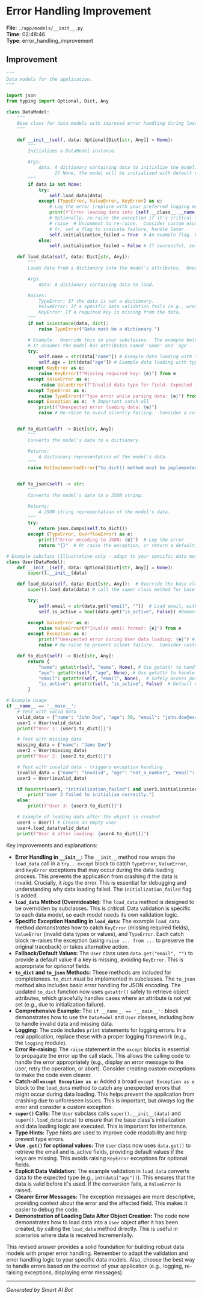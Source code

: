 # Error Handling Improvement

**File**: `./app/models/__init__.py`  
**Time**: 02:48:46  
**Type**: error_handling_improvement

## Improvement

```python
"""
Data models for the application.
"""

import json
from typing import Optional, Dict, Any

class DataModel:
    """
    Base class for data models with improved error handling during loading.
    """

    def __init__(self, data: Optional[Dict[str, Any]] = None):
        """
        Initializes a DataModel instance.

        Args:
            data: A dictionary containing data to initialize the model.
                  If None, the model will be initialized with default values (if any).
        """
        if data is not None:
            try:
                self.load_data(data)
            except (TypeError, ValueError, KeyError) as e:
                # Log the error (replace with your preferred logging mechanism)
                print(f"Error loading data into {self.__class__.__name__}: {e}")
                # Optionally, re-raise the exception if it's critical for the application to stop
                # raise  # Uncomment to re-raise.  Consider custom exception for clarity
                # Or, set a flag to indicate failure, handle later.
                self.initialization_failed = True  # An example flag. Handle where the model is used.
            else:
                self.initialization_failed = False # If successful, set the flag to False.

    def load_data(self, data: Dict[str, Any]):
        """
        Loads data from a dictionary into the model's attributes.  Override this in subclasses.

        Args:
            data: A dictionary containing data to load.

        Raises:
            TypeError: If the data is not a dictionary.
            ValueError: If a specific data validation fails (e.g., wrong type for a field).
            KeyError: If a required key is missing from the data.
        """
        if not isinstance(data, dict):
            raise TypeError("Data must be a dictionary.")

        # Example:  Override this in your subclasses.  The example below is for demonstration purposes only.
        # It assumes the model has attributes named 'name' and 'age'.  Adapt to your specific fields.
        try:
            self.name = str(data["name"]) # Example data loading with type checking and potential for ValueError
            self.age = int(data["age"]) # Example data loading with type checking and potential for ValueError
        except KeyError as e:
            raise KeyError(f"Missing required key: {e}") from e
        except ValueError as e:
             raise ValueError(f"Invalid data type for field. Expected integer for age: {e}") from e # Or other relevant message
        except TypeError as e:
            raise TypeError(f"Type error while parsing data: {e}") from e # Catch generic type errors.
        except Exception as e:  # Important catch-all
            print(f"Unexpected error loading data: {e}")
            raise # Re-raise to avoid silently failing.  Consider a custom exception instead.


    def to_dict(self) -> Dict[str, Any]:
        """
        Converts the model's data to a dictionary.

        Returns:
            A dictionary representation of the model's data.
        """
        raise NotImplementedError("to_dict() method must be implemented in subclasses.")


    def to_json(self) -> str:
        """
        Converts the model's data to a JSON string.

        Returns:
            A JSON string representation of the model's data.
        """
        try:
            return json.dumps(self.to_dict())
        except (TypeError, OverflowError) as e:
            print(f"Error encoding to JSON: {e}")  # Log the error
            return "{}"  # Or raise the exception, or return a default, depending on needs

# Example subclass (Illustrative only - adapt to your specific data model)
class User(DataModel):
    def __init__(self, data: Optional[Dict[str, Any]] = None):
        super().__init__(data)

    def load_data(self, data: Dict[str, Any]):  # Override the base class method
        super().load_data(data) # call the super class method for base validation.

        try:
            self.email = str(data.get("email", ""))  # Load email, with a default value if missing.  Demonstrates .get()
            self.is_active = bool(data.get("is_active", False)) #Demonstrates optional values with .get()

        except ValueError as e:
            raise ValueError(f"Invalid email format: {e}") from e
        except Exception as e:
            print(f"Unexpected error during User data loading: {e}") # Log it
            raise # Re-raise to prevent silent failure.  Consider custom exception.

    def to_dict(self) -> Dict[str, Any]:
        return {
            "name": getattr(self, "name", None), # Use getattr to handle missing attributes
            "age": getattr(self, "age", None), # Use getattr to handle missing attributes
            "email": getattr(self, "email", None),  # Safely access potentially missing attributes
            "is_active": getattr(self, "is_active", False)  # Default value if attribute is missing
        }

# Example Usage
if __name__ == '__main__':
    # Test with valid data
    valid_data = {"name": "John Doe", "age": 30, "email": "john.doe@example.com", "is_active": True}
    user1 = User(valid_data)
    print(f"User 1: {user1.to_dict()}")

    # Test with missing data
    missing_data = {"name": "Jane Doe"}
    user2 = User(missing_data)
    print(f"User 2: {user2.to_dict()}")

    # Test with invalid data - triggers exception handling
    invalid_data = {"name": "Invalid", "age": "not_a_number", "email": 123}  # Invalid age and email
    user3 = User(invalid_data)

    if hasattr(user3, "initialization_failed") and user3.initialization_failed:
        print("User 3 failed to initialize correctly.")
    else:
        print(f"User 3: {user3.to_dict()}")

    # Example of loading data after the object is created
    user4 = User() # Create an empty user
    user4.load_data(valid_data)
    print(f"User 4 after loading: {user4.to_dict()}")

```

Key improvements and explanations:

* **Error Handling in `__init__`:** The `__init__` method now wraps the `load_data` call in a `try...except` block to catch `TypeError`, `ValueError`, and `KeyError` exceptions that may occur during the data loading process.  This prevents the application from crashing if the data is invalid.  Crucially, it *logs* the error.  This is essential for debugging and understanding why data loading failed. The `initialization_failed` flag is added.
* **`load_data` Method (Overrideable):**  The `load_data` method is designed to be overridden by subclasses.  This is *critical*.  Data validation is specific to each data model, so each model needs its own validation logic.
* **Specific Exception Handling in `load_data`:** The example `load_data` method *demonstrates* how to catch `KeyError` (missing required fields), `ValueError` (invalid data types or values), and `TypeError`.  Each catch block re-raises the exception (using `raise ... from ...` to preserve the original traceback) or takes alternative action.
* **Fallback/Default Values:**  The `User` class uses `data.get("email", "")` to provide a default value if a key is missing, avoiding `KeyError`.  This is appropriate for *optional* fields.
* **`to_dict` and `to_json` Methods:** These methods are included for completeness.  `to_dict` *must* be implemented in subclasses.  The `to_json` method also includes basic error handling for JSON encoding.  The updated `to_dict` function now uses `getattr()` safely to retrieve object attributes, which gracefully handles cases where an attribute is not yet set (e.g., due to initialization failure).
* **Comprehensive Example:** The `if __name__ == '__main__':` block demonstrates how to use the `DataModel` and `User` classes, including how to handle invalid data and missing data.
* **Logging:** The code includes `print` statements for logging errors.  In a real application, replace these with a proper logging framework (e.g., the `logging` module).
* **Error Re-raising:** The `raise` statement in the `except` blocks is essential to propagate the error up the call stack.  This allows the calling code to handle the error appropriately (e.g., display an error message to the user, retry the operation, or abort).  Consider creating custom exceptions to make the code even clearer.
* **Catch-all `except Exception as e`:** Added a broad `except Exception as e` block to the `load_data` method to catch any unexpected errors that might occur during data loading. This helps prevent the application from crashing due to unforeseen issues.  This is important, but *always* log the error and consider a custom exception.
* **`super()` Calls:** The `User` subclass calls `super().__init__(data)` and `super().load_data(data)` to ensure that the base class's initialization and data loading logic are executed.  This is important for inheritance.
* **Type Hints:** Type hints are used to improve code readability and help prevent type errors.
* **Use `.get()` for optional values:** The `User` class now uses `data.get()` to retrieve the email and is_active fields, providing default values if the keys are missing. This avoids raising `KeyError` exceptions for optional fields.
* **Explicit Data Validation:**  The example validation in `load_data` converts data to the expected type (e.g., `int(data["age"])`). This ensures that the data is valid before it's used. If the conversion fails, a `ValueError` is raised.
* **Clearer Error Messages:** The exception messages are more descriptive, providing context about the error and the affected field. This makes it easier to debug the code.
* **Demonstration of Loading Data After Object Creation:** The code now demonstrates how to load data into a `User` object after it has been created, by calling the `load_data` method directly. This is useful in scenarios where data is received incrementally.

This revised answer provides a solid foundation for building robust data models with proper error handling.  Remember to adapt the validation and error handling logic to your specific data models.  Also, choose the best way to handle errors based on the context of your application (e.g., logging, re-raising exceptions, displaying error messages).

---
*Generated by Smart AI Bot*
